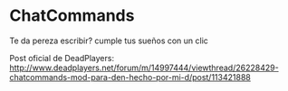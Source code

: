 # ChatCommands
Te da pereza escribir? cumple tus sueños con un clic

Post oficial de DeadPlayers: http://www.deadplayers.net/forum/m/14997444/viewthread/26228429-chatcommands-mod-para-den-hecho-por-mi-d/post/113421888
